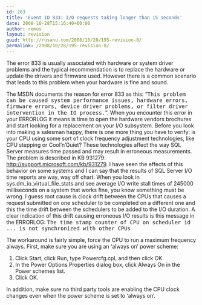 ```yaml
---
id: 203
title: 'Event ID 833: I/O requests taking longer than 15 seconds'
date: 2008-10-28T15:16:40+00:00
author: remus
layout: revision
guid: http://rusanu.com/2008/10/28/195-revision-8/
permalink: /2008/10/28/195-revision-8/
---
```

The error 833 is usually associated with hardware or system driver problems and the typical recommendation is to replace the hardware or update the drivers and firmware used. However there is a common scenario that leads to this problem when your hardware is fine and sound.

<!--more-->

The MSDN documents the reason for error 833 as this: &#8220;<tt>This problem can be caused system performance issues, hardware errors, firmware errors, device driver problems, or filter driver intervention in the IO process.</tt>&#8220;. When you encounter this error in your ERRORLOG it means is time to open the hardware vendors brochures and start looking for a replacement on your I/O subsystem. Before you look into making a salesman happy, there is one more thing you have to verify: is your CPU using some sort of clock frequency adjustment technologies, like CPU stepping or Cool&#8217;n&#8217;Quiet? These technologies affect the way SQL Server measures time passed and may result in erroneous measurements. The problem is described in KB 931279: <a href="http://support.microsoft.com/kb/931279" target="_blank">http://support.microsoft.com/kb/931279</a>. I have seen the effects of this behavior on some systems and I can say that the results of SQL Server I/O time reports are way, way off chart. When you look in sys.dm\_io\_virtual\_file\_stats and see average I/O write stall times of 245000 milliseconds on a system that works fine, you know something must be wrong. I guess root cause is clock drift between the CPUs that causes a request submitted on one scheduler to be completed on a different one and this the time drift between the schedulers to be added to the I/O duration. A clear indication of this drift causing erroneous I/O results is this message in the ERRORLOG: <tt>The time stamp counter of CPU on scheduler id ... is not synchronized with other CPUs</tt>

The workaround is fairly simple, force the CPU to run a maximum frequency always. First, make sure you are using an &#8216;always on&#8217; power scheme:  
1. Click Start, click Run, type Powercfg.cpl, and then click OK.  
2. In the Power Options Properties dialog box, click Always On in the Power schemes list.</br>  
3. Click OK.</br>

In addition, make sure no third party tools are enabling the CPU clock changes even when the power scheme is set to &#8216;always on&#8217;.
